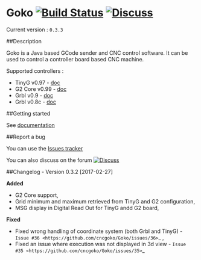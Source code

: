 # Goko [![Build Status](https://travis-ci.org/cncgoko/Goko.svg?branch=master)](https://travis-ci.org/cncgoko/Goko) [![Discuss](https://img.shields.io/badge/goko-discuss-blue.svg)](http://http://discuss.goko.fr/)

Current version  : ```0.3.3```

##Description

Goko is a Java based GCode sender and CNC control software. It can be used to control a controller board based CNC machine. 

Supported controllers :
  * TinyG v0.97 - [doc](https://github.com/synthetos/TinyG/wiki)
  * G2 Core v0.99 - [doc](https://github.com/synthetos/g2/wiki)
  * Grbl v0.9 - [doc](https://github.com/grbl/grbl/wiki)
  * Grbl v0.8c - [doc](https://github.com/grbl/grbl/wiki)

##Getting started
 
See [documentation](http://docs.goko.fr/)

##Report a bug

You can use the [Issues tracker](https://github.com/cncgoko/Goko/issues)

You can also discuss on the forum [![Discuss](https://img.shields.io/badge/goko-discuss-blue.svg)](http://http://discuss.goko.fr/)

##Changelog - Version 0.3.2 [2017-02-27]

**Added**
 * G2 Core support,
 * Grid minimum and maximum retrieved from TinyG and G2 configuration,
 * MSG display in Digital Read Out for TinyG andd G2 board,

**Fixed**
 * Fixed wrong handling of coordinate system (both Grbl and TinyG) - `Issue #36 <https://github.com/cncgoko/Goko/issues/36>`_ ,
 * Fixed an issue where execution was not displayed in 3d view - `Issue #35 <https://github.com/cncgoko/Goko/issues/35>`_ 
 
